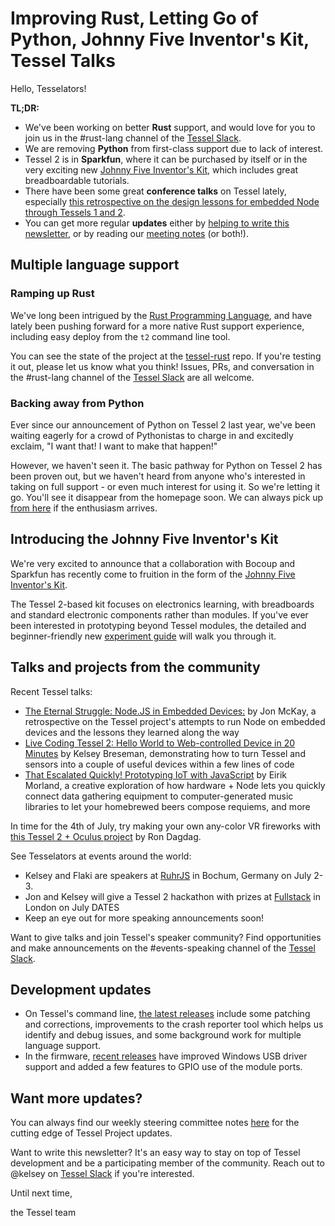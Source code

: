 # Improving Rust, Letting Go of Python, Johnny Five Inventor's Kit, Tessel Talks

Hello, Tesselators!

**TL;DR:**
* We've been working on better **Rust** support, and would love for you to join us in the #rust-lang channel of the [Tessel Slack](//tessel-slack.herokuapp.com).
* We are removing **Python** from first-class support due to lack of interest.
* Tessel 2 is in **Sparkfun**, where it can be purchased by itself or in the very exciting new [Johnny Five Inventor's Kit](https://www.sparkfun.com/j5ik), which includes great breadboardable tutorials.
* There have been some great **conference talks** on Tessel lately, especially [this retrospective on the design lessons for embedded Node through Tessels 1 and 2](https://opbeat.com/events/web-rebels-2016/#the-eternal-struggle-node-js-in-embedded-devices).
* You can get more regular **updates** either by [helping to write this newsletter](https://github.com/tessel/this-week-in-tessel), or by reading our [meeting notes](https://github.com/tessel/project/tree/master/meetings) (or both!).

## Multiple language support

### Ramping up Rust
We've long been intrigued by the [Rust Programming Language](https://www.rust-lang.org/), and have lately been pushing forward for a more native Rust support experience, including easy deploy from the `t2` command line tool.

You can see the state of the project at the [tessel-rust](https://github.com/tessel/tessel-rust) repo. If you're testing it out, please let us know what you think! Issues, PRs, and conversation in the #rust-lang channel of the [Tessel Slack](//tessel-slack.herokuapp.com) are all welcome.

### Backing away from Python
Ever since our announcement of Python on Tessel 2 last year, we've been waiting eagerly for a crowd of Pythonistas to charge in and excitedly exclaim, "I want that! I want to make that happen!"

However, we haven't seen it. The basic pathway for Python on Tessel 2 has been proven out, but we haven't heard from anyone who's interested in taking on full support - or even much interest for using it. So we're letting it go. You'll see it disappear from the homepage soon. We can always pick up [from here](https://github.com/tessel/tessel-python) if the enthusiasm arrives.

## Introducing the Johnny Five Inventor's Kit
We're very excited to announce that a collaboration with Bocoup and Sparkfun has recently come to fruition in the form of the [Johnny Five Inventor's Kit](https://www.sparkfun.com/j5ik).

The Tessel 2-based kit focuses on electronics learning, with breadboards and standard electronic components rather than modules. If you've ever been interested in prototyping beyond Tessel modules, the detailed and beginner-friendly new [experiment guide](https://learn.sparkfun.com/tutorials/experiment-guide-for-the-johnny-five-inventors-kit/?_ga=1.220196633.1460354922.1460705643) will walk you through it.

## Talks and projects from the community
Recent Tessel talks:
* [The Eternal Struggle: Node.JS in Embedded Devices:](https://opbeat.com/events/web-rebels-2016/#the-eternal-struggle-node-js-in-embedded-devices) by Jon McKay, a retrospective on the Tessel project's attempts to run Node on embedded devices and the lessons they learned along the way
* [Live Coding Tessel 2: Hello World to Web-controlled Device in 20 Minutes](https://opbeat.com/events/nodeconf-oslo-2016/#live-coding-tessel-2-hello-world-to-web-controlled-device-in-20-minutes) by Kelsey Breseman, demonstrating how to turn Tessel and sensors into a couple of useful devices within a few lines of code
* [That Escalated Quickly! Prototyping IoT with JavaScript](https://opbeat.com/events/nodeconf-oslo-2016/#that-escalated-quickly-prototyping-iot-with-javascript) by Eirik Morland, a creative exploration of how hardware + Node lets you quickly connect data gathering equipment to computer-generated music libraries to let your homebrewed beers compose requiems, and more

In time for the 4th of July, try making your own any-color VR fireworks with [this Tessel 2 + Oculus project](https://www.hackster.io/RONDAGDAG/virtual-reality-fireworks-using-color-sensor-779ea7) by Ron Dagdag.

See Tesselators at events around the world:
* Kelsey and Flaki are speakers at [RuhrJS](//ruhrjs.de) in Bochum, Germany on July 2-3.
* Jon and Kelsey will give a Tessel 2 hackathon with prizes at [Fullstack](https://skillsmatter.com/conferences/7278-fullstack-2016-the-conference-on-javascript-node-and-internet-of-things) in London on July DATES
* Keep an eye out for more speaking announcements soon!

Want to give talks and join Tessel's speaker community? Find opportunities and make announcements on the #events-speaking channel of the [Tessel Slack](tessel-slack.herokuapp.com).

## Development updates
* On Tessel's command line, [the latest releases](https://github.com/tessel/t2-cli/releases) include some patching and corrections, improvements to the crash reporter tool which helps us identify and debug issues, and some background work for multiple language support.
* In the firmware, [recent releases](https://github.com/tessel/t2-firmware/releases) have improved Windows USB driver support and added a few features to GPIO use of the module ports.

## Want more updates?
You can always find our weekly steering committee notes [here](https://github.com/tessel/project/tree/master/meetings) for the cutting edge of Tessel Project updates.

Want to write this newsletter? It's an easy way to stay on top of Tessel development and be a participating member of the community. Reach out to @kelsey on [Tessel Slack](tessel-slack.herokuapp.com) if you're interested.

Until next time,

the Tessel team
